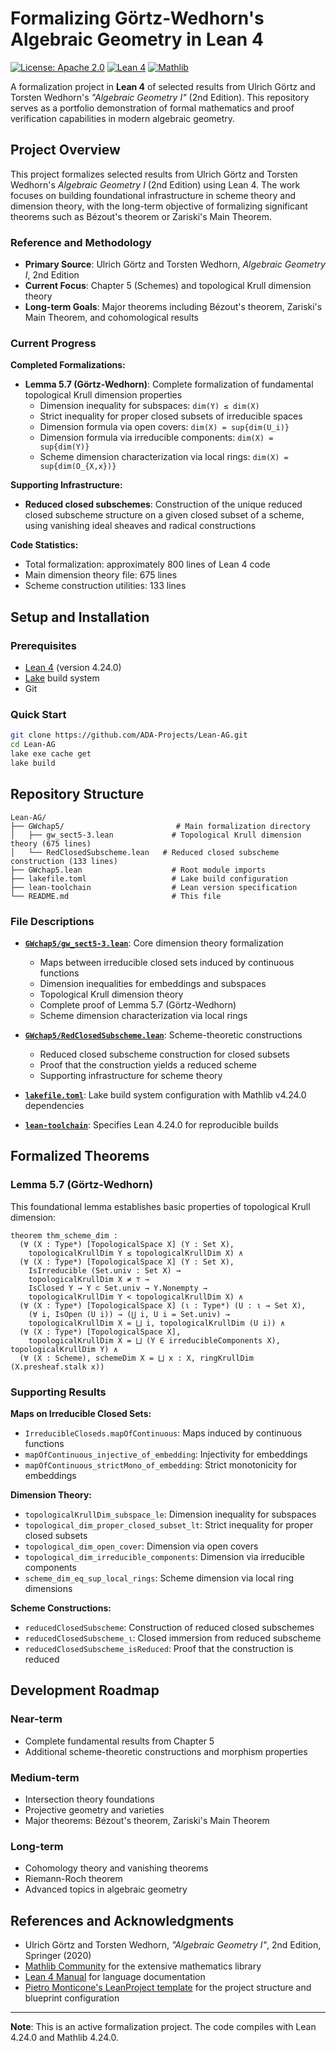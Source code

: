 # Formalizing Görtz-Wedhorn's Algebraic Geometry in Lean 4

[![License: Apache 2.0](https://img.shields.io/badge/License-Apache_2.0-lightblue.svg)](https://opensource.org/licenses/Apache-2.0)
[![Lean 4](https://img.shields.io/badge/Lean-4.24.0-blue.svg)](https://leanprover-community.github.io/)
[![Mathlib](https://img.shields.io/badge/Mathlib-4.24.0-blue.svg)](https://github.com/leanprover-community/mathlib4)

A formalization project in **Lean 4** of selected results from Ulrich Görtz and Torsten Wedhorn's *"Algebraic Geometry I"* (2nd Edition). This repository serves as a portfolio demonstration of formal mathematics and proof verification capabilities in modern algebraic geometry.

## Project Overview

This project formalizes selected results from Ulrich Görtz and Torsten Wedhorn's *Algebraic Geometry I* (2nd Edition) using Lean 4. The work focuses on building foundational infrastructure in scheme theory and dimension theory, with the long-term objective of formalizing significant theorems such as Bézout's theorem or Zariski's Main Theorem.

### Reference and Methodology

- **Primary Source**: Ulrich Görtz and Torsten Wedhorn, *Algebraic Geometry I*, 2nd Edition
- **Current Focus**: Chapter 5 (Schemes) and topological Krull dimension theory
- **Long-term Goals**: Major theorems including Bézout's theorem, Zariski's Main Theorem, and cohomological results

### Current Progress

**Completed Formalizations:**
- **Lemma 5.7 (Görtz-Wedhorn)**: Complete formalization of fundamental topological Krull dimension properties
  - Dimension inequality for subspaces: `dim(Y) ≤ dim(X)`
  - Strict inequality for proper closed subsets of irreducible spaces
  - Dimension formula via open covers: `dim(X) = sup{dim(U_i)}`
  - Dimension formula via irreducible components: `dim(X) = sup{dim(Y)}`
  - Scheme dimension characterization via local rings: `dim(X) = sup{dim(O_{X,x})}`

**Supporting Infrastructure:**
- **Reduced closed subschemes**: Construction of the unique reduced closed subscheme structure on a given closed subset of a scheme, using vanishing ideal sheaves and radical constructions

**Code Statistics:**
- Total formalization: approximately 800 lines of Lean 4 code
- Main dimension theory file: 675 lines
- Scheme construction utilities: 133 lines

## Setup and Installation

### Prerequisites
- [Lean 4](https://leanprover-community.github.io/get_started.html) (version 4.24.0)
- [Lake](https://github.com/leanprover/lake) build system
- Git

### Quick Start
```bash
git clone https://github.com/ADA-Projects/Lean-AG.git
cd Lean-AG
lake exe cache get
lake build
```

## Repository Structure

```
Lean-AG/
├── GWchap5/                         # Main formalization directory
│   ├── gw_sect5-3.lean             # Topological Krull dimension theory (675 lines)
│   └── RedClosedSubscheme.lean   # Reduced closed subscheme construction (133 lines)
├── GWchap5.lean                    # Root module imports
├── lakefile.toml                   # Lake build configuration
├── lean-toolchain                  # Lean version specification
└── README.md                       # This file
```

### File Descriptions

- **[`GWchap5/gw_sect5-3.lean`](GWchap5/gw_sect5-3.lean)**: Core dimension theory formalization
  - Maps between irreducible closed sets induced by continuous functions
  - Dimension inequalities for embeddings and subspaces
  - Topological Krull dimension theory
  - Complete proof of Lemma 5.7 (Görtz-Wedhorn)
  - Scheme dimension characterization via local rings

- **[`GWchap5/RedClosedSubscheme.lean`](GWchap5/RedClosedSubscheme.lean)**: Scheme-theoretic constructions
  - Reduced closed subscheme construction for closed subsets
  - Proof that the construction yields a reduced scheme
  - Supporting infrastructure for scheme theory

- **[`lakefile.toml`](lakefile.toml)**: Lake build system configuration with Mathlib v4.24.0 dependencies
- **[`lean-toolchain`](lean-toolchain)**: Specifies Lean 4.24.0 for reproducible builds

## Formalized Theorems

### Lemma 5.7 (Görtz-Wedhorn)

This foundational lemma establishes basic properties of topological Krull dimension:

```lean
theorem thm_scheme_dim :
  (∀ (X : Type*) [TopologicalSpace X] (Y : Set X),
    topologicalKrullDim Y ≤ topologicalKrullDim X) ∧
  (∀ (X : Type*) [TopologicalSpace X] (Y : Set X),
    IsIrreducible (Set.univ : Set X) →
    topologicalKrullDim X ≠ ⊤ →
    IsClosed Y → Y ⊂ Set.univ → Y.Nonempty →
    topologicalKrullDim Y < topologicalKrullDim X) ∧
  (∀ (X : Type*) [TopologicalSpace X] (ι : Type*) (U : ι → Set X),
    (∀ i, IsOpen (U i)) → (⋃ i, U i = Set.univ) →
    topologicalKrullDim X = ⨆ i, topologicalKrullDim (U i)) ∧
  (∀ (X : Type*) [TopologicalSpace X],
    topologicalKrullDim X = ⨆ (Y ∈ irreducibleComponents X), topologicalKrullDim Y) ∧
  (∀ (X : Scheme), schemeDim X = ⨆ x : X, ringKrullDim (X.presheaf.stalk x))
```

### Supporting Results

**Maps on Irreducible Closed Sets:**
- `IrreducibleCloseds.mapOfContinuous`: Maps induced by continuous functions
- `mapOfContinuous_injective_of_embedding`: Injectivity for embeddings
- `mapOfContinuous_strictMono_of_embedding`: Strict monotonicity for embeddings

**Dimension Theory:**
- `topologicalKrullDim_subspace_le`: Dimension inequality for subspaces
- `topological_dim_proper_closed_subset_lt`: Strict inequality for proper closed subsets
- `topological_dim_open_cover`: Dimension via open covers
- `topological_dim_irreducible_components`: Dimension via irreducible components
- `scheme_dim_eq_sup_local_rings`: Scheme dimension via local ring dimensions

**Scheme Constructions:**
- `reducedClosedSubscheme`: Construction of reduced closed subschemes
- `reducedClosedSubscheme_ι`: Closed immersion from reduced subscheme
- `reducedClosedSubscheme_isReduced`: Proof that the construction is reduced

## Development Roadmap

### Near-term
- Complete fundamental results from Chapter 5
- Additional scheme-theoretic constructions and morphism properties

### Medium-term
- Intersection theory foundations
- Projective geometry and varieties
- Major theorems: Bézout's theorem, Zariski's Main Theorem

### Long-term
- Cohomology theory and vanishing theorems
- Riemann-Roch theorem
- Advanced topics in algebraic geometry

## References and Acknowledgments

- Ulrich Görtz and Torsten Wedhorn, *"Algebraic Geometry I"*, 2nd Edition, Springer (2020)
- [Mathlib Community](https://leanprover-community.github.io/) for the extensive mathematics library
- [Lean 4 Manual](https://lean-lang.org/lean4/doc/) for language documentation
- [Pietro Monticone's LeanProject template](https://github.com/pitmonticone/LeanProject) for the project structure and blueprint configuration

---

**Note**: This is an active formalization project. The code compiles with Lean 4.24.0 and Mathlib 4.24.0.
